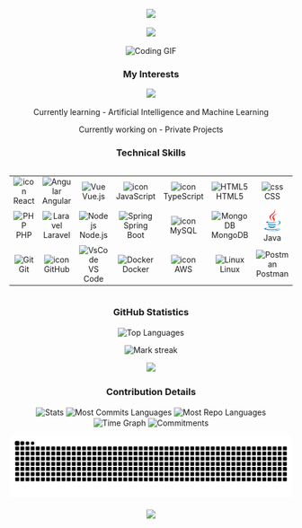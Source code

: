 <!-- Header Section -->
<p align="center"> 
  <img src="assets/header.png"/>
</p>

<!-- Introduction -->
<p align="center">
   <img src="https://readme-typing-svg.demolab.com?font=Roboto+Slab&color=%237E3ACE&size=35&center=true&vCenter=true&width=450&duration=1500&pause=1000&lines=Hanner+B;Software+Engineer" width="auto" height="35"/>
</p>

<!-- Coding GIF -->
<p align="center">
  <img alt="Coding GIF" width="300" height="auto" src="assets/coding.gif"/>
</p>

<!-- Interests Section -->
<h3 align="center">My Interests</h3>
<p align="center">
   <img src="https://readme-typing-svg.demolab.com?font=Roboto+Slab&color=%237E3ACE&size=35&center=true&vCenter=true&width=450&duration=1500&pause=1000&lines=Artificial+Intelligence;Machine+Learning;Web+Development" width="auto" height="35"/>
</p>

<!-- Current Status -->
<p align="center">Currently learning - Artificial Intelligence and Machine Learning</p>
<p align="center">Currently working on - Private Projects</p>

<!-- Tech Stack -->
<h3 align="center">Technical Skills</h3>
<div style="display: flex; align-items: flex-start; align: center">
<table align="center">
  <!-- Frontend Technologies -->
  <tr>
    <td align="center" width="96">
        <img src="https://techstack-generator.vercel.app/react-icon.svg" alt="icon" width="40" height="40" />
      <br>React
    </td>
    <td align="center" width="96">
        <img src="https://skillicons.dev/icons?i=angular" width="40" height="40" alt="Angular" />
      <br>Angular
    </td>
    <td align="center" width="96">
        <img src="https://skillicons.dev/icons?i=vue" width="40" height="40" alt="Vue" />
      <br>Vue.js
    </td>
    <td align="center" width="96">
        <img src="https://techstack-generator.vercel.app/js-icon.svg" alt="icon" width="40" height="40" />
      <br>JavaScript
    </td>
    <td align="center" width="96">
        <img src="https://techstack-generator.vercel.app/ts-icon.svg" alt="icon" width="40" height="40" />
      <br>TypeScript
    </td>
    <td align="center" width="96">
        <img src="https://skillicons.dev/icons?i=html" width="40" height="40" alt="HTML5" />
      <br>HTML5
    </td>
    <td align="center" width="96">
        <img src="https://skillicons.dev/icons?i=css" width="40" height="40" alt="css" />
      <br>CSS
    </td>
    <td align="center" width="96">
        <img src="https://skillicons.dev/icons?i=bootstrap" width="40" height="40" alt="bootstrap" />
      <br>Bootstrap
    </td>
  </tr>
  <!-- Backend & Databases -->
  <tr>
    <td align="center" width="96">
        <img src="https://skillicons.dev/icons?i=php" width="40" height="40" alt="PHP" />
      <br>PHP
    </td>
    <td align="center" width="96">
        <img src="https://skillicons.dev/icons?i=laravel" width="40" height="40" alt="Laravel" />
      <br>Laravel
    </td>
    <td align="center" width="96">
        <img src="https://skillicons.dev/icons?i=nodejs" width="40" height="40" alt="Nodejs" />
      <br>Node.js
    </td>
    <td align="center" width="96">
        <img src="https://skillicons.dev/icons?i=spring" width="40" height="40" alt="Spring" />
      <br>Spring Boot
    </td>
    <td align="center" width="96">
        <img src="https://techstack-generator.vercel.app/mysql-icon.svg" alt="icon" width="40" height="40" />
      <br>MySQL
    </td>
    <td align="center" width="96">
        <img src="https://skillicons.dev/icons?i=mongodb" width="40" height="40" alt="MongoDB" />
      <br>MongoDB
    </td>
    <td align="center" width="96">
        <img src="https://raw.githubusercontent.com/devicons/devicon/master/icons/java/java-original.svg" width="40" height="40" alt="https://www.java.com" />
      <br>Java
    </td>
    <td align="center" width="96">
        <img src="https://techstack-generator.vercel.app/python-icon.svg" alt="icon" width="40" height="40" />
      <br>Python
    </td>
  </tr>
  <!-- Development Tools & Others -->
  <tr>
    <td align="center" width="96">
        <img src="https://user-images.githubusercontent.com/25181517/192108372-f71d70ac-7ae6-4c0d-8395-51d8870c2ef0.png" width="40" height="40" alt="Git" />
      <br>Git
    </td>
    <td align="center" width="96">
        <img src="https://techstack-generator.vercel.app/github-icon.svg" alt="icon" width="40" height="40" />
      <br>GitHub
    </td>
    <td align="center" width="96">
        <img src="https://skillicons.dev/icons?i=vscode" width="40" height="40" alt="VsCode" />
      <br>VS Code
    </td>
    <td align="center" width="96">
        <img src="https://skillicons.dev/icons?i=docker" width="40" height="40" alt="Docker" />
      <br>Docker
    </td>
    <td align="center" width="96">
        <img src="https://techstack-generator.vercel.app/aws-icon.svg" alt="icon" width="40" height="40" />
      <br>AWS
    </td>
    <td align="center" width="96">
        <img src="https://skillicons.dev/icons?i=linux" width="40" height="40" alt="Linux" />
      <br>Linux
    </td>
    <td align="center" width="96">
        <img src="https://skillicons.dev/icons?i=postman" width="40" height="40" alt="Postman" />
      <br>Postman
    </td>
    <td align="center" width="96">
        <img src="https://raw.githubusercontent.com/devicons/devicon/master/icons/android/android-original-wordmark.svg" width="40" height="40" alt="Android" />
      <br>Android
    </td>
  </tr>
</table>
</div>

<!-- GitHub Stats Section -->
<h3 align="center">GitHub Statistics</h3>

<!-- Languages Stats -->
<p align="center">
  <img align="center" src="https://github-readme-stats.vercel.app/api/top-langs?username=HannerB&hide_border=true&no-bg=true&no-frame=true&layout=compact&theme=transparent&langs_count=10" alt="Top Languages"/>
</p>

<!-- Streak Stats -->
<p align="center">
  <img alt="Mark streak" src="https://github-readme-streak-stats.herokuapp.com/?user=HannerB&hide_border=true&theme=transparent" /> 
</p>

<!-- Trophy Section -->
<div align=center>
  <img src="https://github-profile-trophy.vercel.app/?username=HannerB&no-bg=true&no-frame=true&row=2&column=3"/>
</div>

<!-- Detailed GitHub Stats -->
<h3 align="center">Contribution Details</h3>
<div align="center">
  <img align="center" src="http://github-profile-summary-cards.vercel.app/api/cards/stats?username=HannerB&theme=transparent" height="180em" alt="Stats"/>
  <img align="center" src="http://github-profile-summary-cards.vercel.app/api/cards/most-commit-language?username=HannerB&theme=transparent&exclude=html,CSS,Jupyter%20Notebook" height="180em" alt="Most Commits Languages"/>
  <img align="center" src="http://github-profile-summary-cards.vercel.app/api/cards/repos-per-language?username=HannerB&theme=transparent&exclude=html,CSS,Jupyter%20Notebook" height="180em" alt="Most Repo Languages"/>
  <img align="center" src="http://github-profile-summary-cards.vercel.app/api/cards/productive-time?username=HannerB&theme=transparent&utcOffset=5.30" height="180em" alt="Time Graph"/>
  <img align="center" src="http://github-profile-summary-cards.vercel.app/api/cards/profile-details?username=HannerB&theme=transparent" height="180em" alt="Commitments"/>
</div>

<!-- Snake Animation -->
<p align="center">
  <img src="https://github.com/HannerB/HannerB/blob/output/github-contribution-grid-snake-dark.svg" alt="Snake animation"/>
</p>

<!-- Profile Views Counter -->
<h6 align="center">
  <img src="https://moe-counter.glitch.me/get/@HannerB?theme=rule34" />
</h6>
